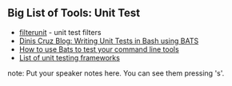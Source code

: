 ##  Big List of Tools: Unit Test

* [filterunit](http://www.merten-home.de/FreeSoftware/filterunit/manual.html) -
  unit test filters
*  [Dinis Cruz Blog: Writing Unit Tests in Bash using BATS](http://blog.diniscruz.com/2015/05/writing-unit-tests-in-bash-using-bats.html)
* [How to use Bats to test your command line tools](https://www.engineyard.com/blog/bats-test-command-line-tools) 
* [List of unit testing frameworks](https://en.wikipedia.org/wiki/List_of_unit_testing_frameworks)


note:
    Put your speaker notes here.
    You can see them pressing 's'.
